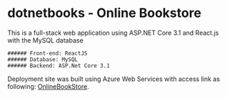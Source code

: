 # dotnetbooks - Online Bookstore
This is a full-stack web application using ASP.NET Core 3.1 and React.js with the MySQL database

    ###### Front-end: ReactJS
    ###### Database: MySQL
    ###### Backend: ASP.Net Core 3.1

Deployment site was built using Azure Web Services with access link as following:
[OnlineBookStore](https://dotnetbooks.azurewebsites.net).
